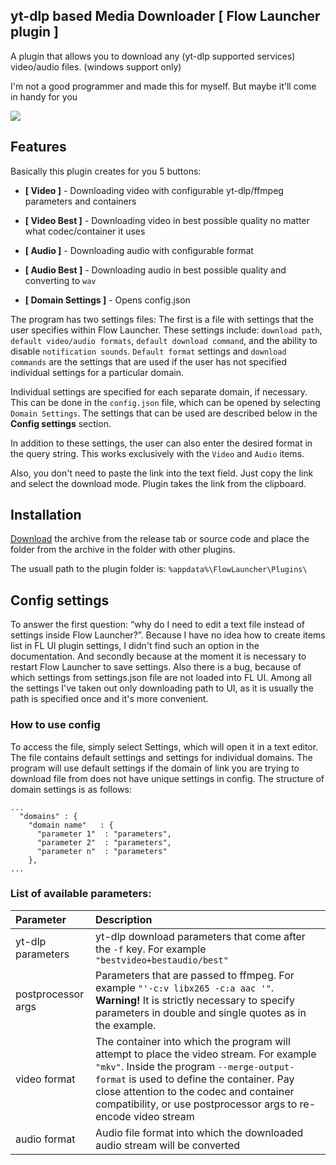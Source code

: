 ## yt-dlp based Media Downloader [ Flow Launcher plugin ]
A plugin that allows you to download any (yt-dlp supported services) video/audio files. (windows support only)

I'm not a good programmer and made this for myself. But maybe it'll come in handy for you

![](https://github.com/user-attachments/assets/69a2cce5-21ba-421b-a641-8f4cd417f9b4)

## Features
Basically this plugin creates for you 5 buttons:

- **[ Video ]** - Downloading video with configurable yt-dlp/ffmpeg parameters and containers

- **[ Video Best ]**  - Downloading video in best possible quality no matter what codec/container it uses

- **[ Audio ]** - Downloading audio with configurable format

- **[ Audio Best ]** - Downloading audio in best possible quality and converting to `wav`

- **[ Domain Settings ]** - Opens config.json

The program has two settings files:
The first is a file with settings that the user specifies within Flow Launcher.
These settings include: `download path`, `default video/audio formats`, `default download command`, and the ability to disable `notification sounds`.
`Default format` settings and `download commands` are the settings that are used if the user has not specified individual settings for a particular domain.

Individual settings are specified for each separate domain, if necessary. This can be done in the `config.json` file, which can be opened by selecting `Domain Settings`.
The settings that can be used are described below in the **Config settings** section.

In addition to these settings, the user can also enter the desired format in the query string. This works exclusively with the `Video` and `Audio` items.

Also, you don't need to paste the link into the text field. Just copy the link and select the download mode. Plugin takes the link from the clipboard.

## Installation
[Download](https://github.com/Woysful/Media-Downloader/releases/latest/download/Media-Downloader.zip) the archive from the release tab or source code and place the folder from the archive in the folder with other plugins.

The usuall path to the plugin folder is: `%appdata%\FlowLauncher\Plugins\`

## Config settings
To answer the first question: “why do I need to edit a text file instead of settings inside Flow Launcher?”.
Because I have no idea how to create items list in FL UI plugin settings, I didn't find such an option in the documentation.
And secondly because at the moment it is necessary to restart Flow Launcher to save settings. Also there is a bug, because of which settings from settings.json file are not loaded into FL UI.
Among all the settings I've taken out only downloading path to UI, as it is usually the path is specified once and it's more convenient.

### How to use config
To access the file, simply select Settings, which will open it in a text editor.
The file contains default settings and settings for individual domains. The program will use default settings if the domain of link you are trying to download file from does not have unique settings in config.
The structure of domain settings is as follows:
```
...
  "domains" : {
    "domain name"   : {
      "parameter 1"  : "parameters",
      "parameter 2"  : "parameters",
      "parameter n"  : "parameters"
    },
...
```
### List of available parameters:
| Parameter           | Description                                                                                                                                                                                                                                 |
| :------------------ | :------------------------------------------------------------------------------------------------------------------------------------------------------------------------------------------------------------------------------------------ |
| yt-dlp parameters   | yt-dlp download parameters that come after the `-f` key. For example `"bestvideo+bestaudio/best"`                                                                                                                                           |
| postprocessor args  | Parameters that are passed to ffmpeg. For example `"'-c:v libx265 -c:a aac '"`. **Warning!** It is strictly necessary to specify parameters in double and single quotes as in the example.                                                  |
| video format        | The container into which the program will attempt to place the video stream. For example `"mkv"`. Inside the program `--merge-output-format` is used to define the container. Pay close attention to the codec and container compatibility, or use postprocessor args to re-encode video stream |
| audio format        | Audio file format into which the downloaded audio stream will be converted                                                                                                                                                                  |
